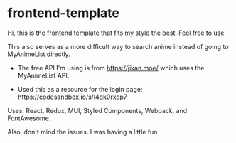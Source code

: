 # frontend-template

Hi, this is the frontend template that fits my style the best. Feel free to use

This also serves as a more difficult way to search anime instead of going to MyAnimeList directly.

- The free API I'm using is from https://jikan.moe/ which uses the MyAnimeList API.

- Used this as a resource for the login page: https://codesandbox.io/s/l4qk0rxop7

Uses: React, Redux, MUI, Styled Components, Webpack, and FontAwesome.



Also, don't mind the issues. I was having a little fun

